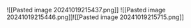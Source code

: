 ![[Pasted image 20241019215437.png]]
![[Pasted image 20241019215446.png]]![[Pasted image 20241019215715.png]]

